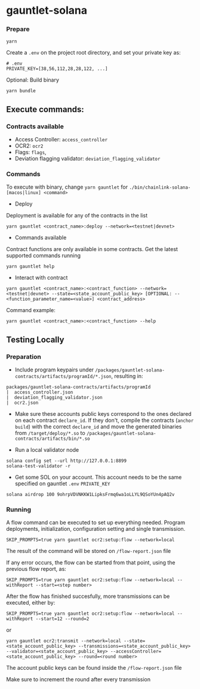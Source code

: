# gauntlet-solana

### Prepare

```
yarn
```

Create a `.env` on the project root directory, and set your private key as:
```
# .env
PRIVATE_KEY=[38,56,112,28,28,122, ...]
```

Optional: Build binary
```
yarn bundle
```


## Execute commands:

### Contracts available

- Access Controller: `access_controller`
- OCR2: `ocr2`
- Flags: `flags`,
- Deviation flagging validator: `deviation_flagging_validator`

### Commands

To execute with binary, change `yarn gauntlet` for `./bin/chainlink-solana-[macos|linux] <command>`

- Deploy

Deployment is available for any of the contracts in the list

```
yarn gauntlet <contract_name>:deploy --network=<testnet|devnet>
```

- Commands available

Contract functions are only available in some contracts. Get the latest supported commands running

```
yarn gauntlet help
```

- Interact with contract

```
yarn gauntlet <contract_name>:<contract_function> --network=<testnet|devnet> --state=<state_account_public_key> [OPTIONAL: --<function_parameter_name=<value>] <contract_address> 
```

Command example:
```
yarn gauntlet <contract_name>:<contract_function> --help
```



## Testing Locally

### Preparation

- Include program keypairs under `/packages/gauntlet-solana-contracts/artifacts/programId/*.json`, resulting in:
```
packages/gauntlet-solana-contracts/artifacts/programId
|  access_controller.json
|  deviation_flagging_validator.json
|  ocr2.json
```

- Make sure these accounts public keys correspond to the ones declared on each contract `declare_id`. If they don't, compile the contracts (`anchor build`) with the correct `declare_id` and move the generated binaries from `/target/deploy/*.so` to `/packages/gauntlet-solana-contracts/artifacts/bin/*.so`


- Run a local validator node
```
solana config set --url http://127.0.0.1:8899
solana-test-validator -r
```

- Get some SOL on your account. This account needs to be the same specified on gauntlet `.env` `PRIVATE_KEY`
```
solana airdrop 100 9ohrpVDVNKKW1LipksFrmq6wa1oLLYL9QSoYUn4pAQ2v
```

### Running

A flow command can be executed to set up everything needed. Program deployments, initialization, configuration setting and single transmission.

```
SKIP_PROMPTS=true yarn gauntlet ocr2:setup:flow --network=local
```

The result of the command will be stored on `/flow-report.json` file

If any error occurs, the flow can be started from that point, using the previous flow report, as:
```
SKIP_PROMPTS=true yarn gauntlet ocr2:setup:flow --network=local --withReport --start=<step number>
```

After the flow has finished succesfully, more transmissions can be executed, either by:
```
SKIP_PROMPTS=true yarn gauntlet ocr2:setup:flow --network=local --withReport --start=12 --round=2
```

or

```
yarn gauntlet ocr2:transmit --network=local --state=<state_account_public_key> --transmissions=<state_account_public_key> --validator=<state_account_public_key> --accessController=<state_account_public_key> --round=<round number>
```
The account public keys can be found inside the `/flow-report.json` file

Make sure to increment the round after every transmission
